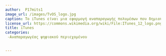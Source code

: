 ```yaml
---
author:  P17mits1
image_url: /images/TvOS_logo.jpg
caption: Το iTunes είναι μια εφαρμογή αναπαραγωγής πολυμέσων που δημιουργήθηκε από την Apple Inc. στις 9 Ιανουαρίου 2001. Το πρόγραμμα χρησημοποιείται επίσης ως διεπιφάνεια οργάνωσης του δημοφιλούς φορητού αναπαραγωγέα iPod της ίδιας εταιρείας. Επιπλέον συνδέεται με το iTunes Store (παλιά ονομασία iTunes Music Store), ηλεκτρονικό κατάστημα που πουλά, νόμιμα, προστατευμένη ψηφιακή μουσική και ψηφιακά βίντεο.
license_url: https://commons.wikimedia.org/wiki/File:ITunes_12_logo.png
title: iTunes
categories: 
 -Αναπαραγωγέας ψηφιακού περιεχομένου

 
---
```

